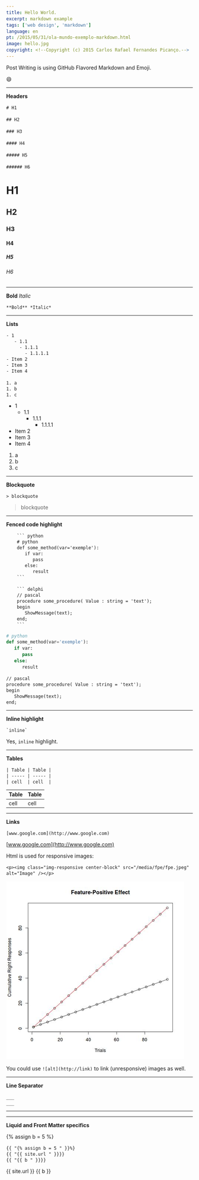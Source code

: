```yaml
---
title: Hello World.
excerpt: markdown example
tags: ['web design', 'markdown']
language: en
pt: /2015/05/31/ola-mundo-exemplo-markdown.html
image: hello.jpg
copyright: <!--Copyright (c) 2015 Carlos Rafael Fernandes Picanço.-->
---
```


Post Writing is using GitHub Flavored Markdown and Emoji.

:smile:

___


**Headers**

```
# H1

## H2

### H3

#### H4

##### H5

###### H6
```

# H1

## H2

### H3

#### H4

##### H5

###### H6

___


**Bold** *Italic*

```
**Bold** *Italic*
```

___


**Lists**

```
- 1
   - 1.1
     - 1.1.1
       - 1.1.1.1
- Item 2
- Item 3
- Item 4

1. a
1. b
1. c
```
- 1
   - 1.1
     - 1.1.1
       - 1.1.1.1
- Item 2
- Item 3
- Item 4

1. a
1. b
1. c

___


**Blockquote**

```
> blockquote
```

> blockquote

___


**Fenced code highlight**

```
    ``` python
    # python
    def some_method(var='exemple'):
       if var:
          pass
       else:
          result
    ```

    ``` delphi
    // pascal
    procedure some_procedure( Value : string = 'text');
    begin
       ShowMessage(text);
    end;
    ```
```

``` python
# python
def some_method(var='exemple'):
   if var:
      pass
   else:
      result
```

``` delphi
// pascal
procedure some_procedure( Value : string = 'text');
begin
   ShowMessage(text);
end;
```
___


**Inline highlight**

```
`inline` 
```

Yes, `inline` highlight. 

___


**Tables**

```
| Table | Table |
| ----- | ----- |
| cell  | cell  |
```

| Table | Table |
| ----- | ----- |
| cell  | cell  |

___


**Links**

```
[www.google.com](http://www.google.com)
```

[www.google.com](http://www.google.com)


Html is used for responsive images:


```
<p><img class="img-responsive center-block" src="/media/fpe/fpe.jpeg" alt="Image" /></p>
```
<p><img class="img-responsive center-block" src="/media/fpe/fpe.jpeg" alt="Image" /></p>

You could use `![alt](http://link)` to link (unresponsive) images as well.

___


**Line Separator**

```
___
___

```
___
___


**Liquid and Front Matter specifics**

{% assign b = 5 %}

```
{{ "{% assign b = 5 " }}%}
{{ "{{ site.url " }}}}
{{ "{{ b " }}}}
```
{{ site.url }}
{{ b }}